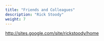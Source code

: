```yaml
---
title: "Friends and Colleagues"
description: "Rick Stoody"
weight: 7
---
```

http://sites.google.com/site/rickstoody/home
